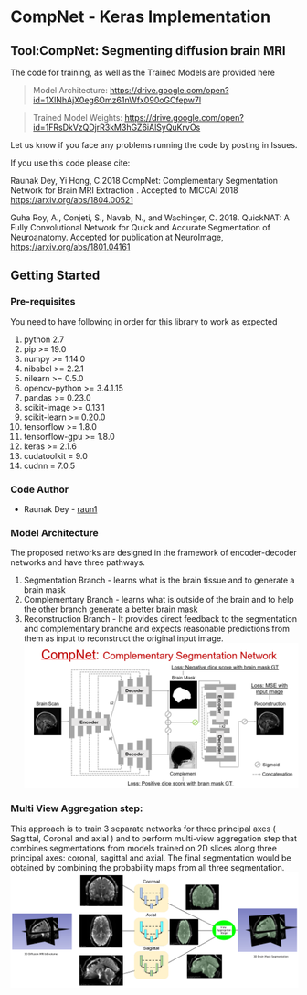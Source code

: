 # CompNet - Keras Implementation

## Tool:CompNet: Segmenting diffusion brain MRI

The code for training, as well as the Trained Models are provided here

> Model Architecture: https://drive.google.com/open?id=1XlNhAjX0eg6Omz61nWfx090oGCfepw7l

> Trained Model Weights: https://drive.google.com/open?id=1FRsDkVzQDjrR3kM3hGZ6iAlSyQuKrvOs

Let us know if you face any problems running the code by posting in Issues.

If you use this code please cite:

Raunak Dey, Yi Hong, C.2018 CompNet: Complementary Segmentation Network for Brain MRI Extraction . Accepted to MICCAI 2018 https://arxiv.org/abs/1804.00521

Guha Roy, A., Conjeti, S., Navab, N., and Wachinger, C. 2018. QuickNAT: A Fully Convolutional Network for Quick and Accurate Segmentation of Neuroanatomy. Accepted for publication at NeuroImage, https://arxiv.org/abs/1801.04161

## Getting Started

### Pre-requisites

You need to have following in order for this library to work as expected

1)  python 2.7
2)  pip >= 19.0
3)  numpy >= 1.14.0
4)  nibabel >= 2.2.1
5)  nilearn >= 0.5.0
6)  opencv-python >= 3.4.1.15
7)  pandas >= 0.23.0
8)  scikit-image >= 0.13.1
9)  scikit-learn >= 0.20.0
10) tensorflow >= 1.8.0
11) tensorflow-gpu >= 1.8.0
12) keras >= 2.1.6
13) cudatoolkit = 9.0
14) cudnn = 7.0.5

### Code Author
* Raunak Dey - [raun1](https://github.com/raun1)
### Model Architecture
The proposed networks are designed in the framework of encoder-decoder networks and have three pathways.
1) Segmentation Branch - learns what is the brain tissue and to generate a brain mask 
2) Complementary Branch - learns what is outside of the brain and to help the other
branch generate a better brain mask
3) Reconstruction Branch - It provides direct feedback to the segmentation and
complementary branche and expects reasonable predictions from them as input to reconstruct the original input image.
![Screenshot](https://github.com/SenthilCaesar/CNN-Brain-MRI-Segmentation/blob/master/CompNet%20Arch.png)


### Multi View Aggregation step:
This approach is to train 3 separate networks for three principal axes ( Sagittal, Coronal and axial ) and 
to perform multi-view aggregation step that combines segmentations from models trained on 2D slices along three principal axes: coronal, sagittal and axial. The final segmentation would be obtained by combining the probability maps from all three segmentation.
![Screenshot](https://github.com/SenthilCaesar/CNN-Brain-MRI-Segmentation/blob/master/Multiview.png)

